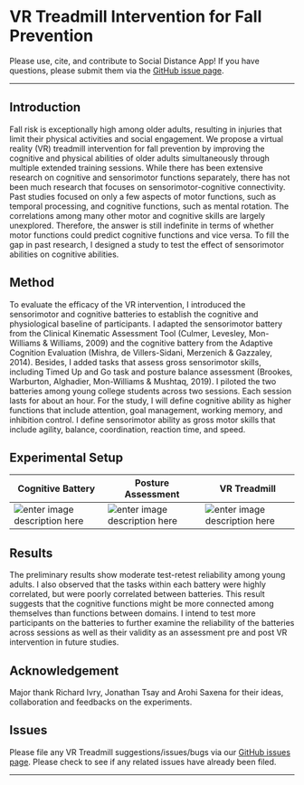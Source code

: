 # VR Treadmill Intervention for Fall Prevention
Please use, cite, and contribute to Social Distance App! If you have questions, please submit them via the [GitHub issue page](https://github.com/jiayinghsu/vr_treadmill/issues). 
***

## Introduction 
Fall risk is exceptionally high among older adults, resulting in injuries that limit their physical activities and social engagement. We propose a virtual reality (VR) treadmill intervention for fall prevention by improving the cognitive and physical abilities of older adults simultaneously through multiple extended training sessions. While there has been extensive research on cognitive and sensorimotor functions separately, there has not been much research that focuses on sensorimotor-cognitive connectivity. Past studies focused on only a few aspects of motor functions, such as temporal processing, and cognitive functions, such as mental rotation. The correlations among many other motor and cognitive skills are largely unexplored. Therefore, the answer is still indefinite in terms of whether motor functions could predict cognitive functions and vice versa. To fill the gap in past research, I designed a study to test the effect of sensorimotor abilities on cognitive abilities.

## Method
To evaluate the efficacy of the VR intervention, I introduced the sensorimotor and cognitive batteries to establish the cognitive and physiological baseline of participants. I adapted the sensorimotor battery from the Clinical Kinematic Assessment Tool (Culmer, Levesley, Mon-Williams & Williams, 2009) and the cognitive battery from the Adaptive Cognition Evaluation (Mishra, de Villers-Sidani, Merzenich & Gazzaley, 2014). Besides, I added tasks that assess gross sensorimotor skills, including Timed Up and Go task and posture balance assessment (Brookes, Warburton, Alghadier, Mon-Williams & Mushtaq, 2019). I piloted the two batteries among young college students across two sessions. Each session lasts for about an hour. For the study, I will define cognitive ability as higher functions that include attention, goal management, working memory, and inhibition control. I define sensorimotor ability as gross motor skills that include agility, balance, coordination, reaction time, and speed.

## Experimental Setup
|Cognitive Battery  |Posture Assessment  |VR Treadmill  |
|--|--|--|
|![enter image description here](https://github.com/jiayinghsu/vr_treadmill/blob/main/cognitive_battery.png)  |![enter image description here](https://github.com/jiayinghsu/vr_treadmill/blob/main/vr_posture_assessment.png)  |![enter image description here](https://github.com/jiayinghsu/vr_treadmill/blob/main/vr_treadmill.jpeg)  |

## Results
The preliminary results show moderate test-retest reliability among young adults. I also observed that the tasks within each battery were highly correlated, but were poorly correlated between batteries. This result suggests that the cognitive functions might be more connected among themselves than functions between domains. I intend to test more participants on the batteries to further examine the reliability of the batteries across sessions as well as their validity as an assessment pre and post VR intervention in future studies.

## Acknowledgement

Major thank Richard Ivry, Jonathan Tsay and Arohi Saxena for their ideas, collaboration and feedbacks on the experiments. 

## Issues 

Please file any VR Treadmill suggestions/issues/bugs via our 
[GitHub issues page](https://github.com/jiayinghsu/vr_treadmill/issues). Please check to see if any related 
issues have already been filed.

***
